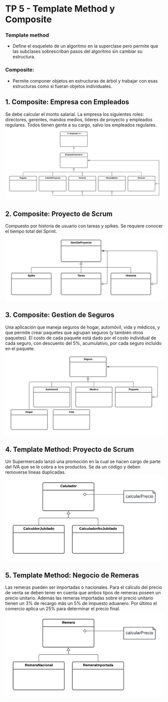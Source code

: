 # TP 5 - Template Method y Composite

### Template method
- Define el esqueleto de un algoritmo en la superclase pero permite que las subclases sobrescriban pasos del algoritmo sin cambiar su estructura.
### Composite:
- Permite componer objetos en estructuras de árbol y trabajar con esas estructuras como si fueran objetos individuales.

## 1. Composite: Empresa con Empleados
Se debe calcular el monto salarial. La empresa los siguientes roles: directores, gerentes, mandos medios, líderes de proyecto y empleados regulares. Todos tienen gente a su cargo, salvo los empleados regulares.
![TP 5.1](/images/TP5.1.png)

## 2. Composite: Proyecto de Scrum
Compuesto por historia de usuario con tareas y spikes. Se requiere conocer el tiempo total del Sprint.
![TP 5.2](/images/TP5.2.png)


## 3. Composite: Gestion de Seguros
Una aplicación que maneja seguros de hogar, automóvil, vida y médicos, y que permite crear paquetes que agrupan seguros (y también otros paquetes). El costo de cada paquete está dado por el costo individual de cada seguro, con descuento del 5%, acumulativo, por cada seguro incluido en el paquete.
![TP 5.3](/images/TP5.3.png)

## 4. Template Method: Proyecto de Scrum
Un Supermercado lanzó una promoción en la cual se hacen cargo de parte del IVA que se le cobra a los productos. Se da un código y deben removerse líneas duplicadas.
![TP 5.4](/images/TP5.4.png)

## 5. Template Method: Negocio de Remeras
Las remeras pueden ser importadas o nacionales. Para el cálculo del precio de venta se deben tener en cuenta que ambos tipos de
remeras poseen un precio unitario. Además las remeras importadas sobre el precio unitario tienen un 3% de recargo más un 5% de impuesto aduanero. Por último el comercio aplica un 25% para determinar el precio final.
![TP 5.5](/images/TP5.5.png)
